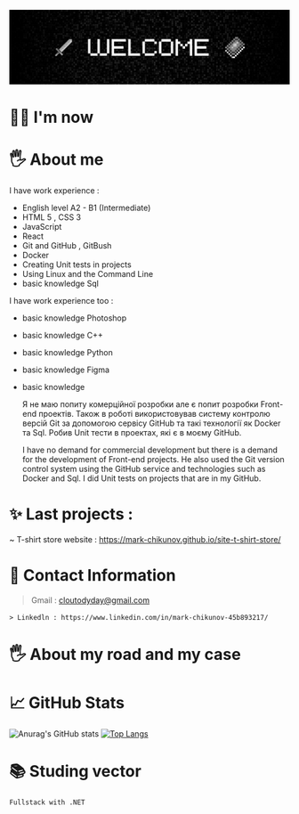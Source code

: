 ![Header](https://github.com/mark-chikunov/mark-chikunov/blob/main/assets/welcome1.jpg)

# 🙋‍♂️ I'm now
# 🖐️ About me
I have work experience : 
- English level A2 - B1 (Intermediate)
- HTML 5 , CSS 3
- JavaScript
- React
- Git and GitHub , GitBush
- Docker
- Creating Unit tests in projects
- Using Linux and the Command Line
- basic knowledge Sql

I have work experience too :
- basic knowledge Photoshop 
- basic knowledge C++
- basic knowledge Python
- basic knowledge Figma 
- basic knowledge 
    
    
    Я не маю попиту комерційної розробки але є попит розробки Front-end проектів. 
    Також в роботі використовував систему контролю версій Git за допомогою сервісу GitHub та такі технології як Docker та Sql. 
    Робив Unit тести в проектах, які є в моєму GitHub.
    
    I have no demand for commercial development but there is a demand for the development of Front-end projects.
    He also used the Git version control system using the GitHub service and technologies such as Docker and Sql.
    I did Unit tests on projects that are in my GitHub.
# ✨ Last projects :
   ~ T-shirt store website : https://mark-chikunov.github.io/site-t-shirt-store/
# 🤙 Contact Information
   > Gmail : cloutodyday@gmail.com

    > Linkedln : https://www.linkedin.com/in/mark-chikunov-45b893217/
# 🖐️ About my road and my case

# 📈 GitHub Stats
![Anurag's GitHub stats](https://github-readme-stats.vercel.app/api?username=mark-chikunov&show_icons=true&theme=dark)
[![Top Langs](https://github-readme-stats.vercel.app/api/top-langs/?username=mark-chikunov&layout=compact&theme=dark)](https://github.com/anuraghazra/github-readme-stats)
# 📚 Studing vector
    Fullstack with .NET 
